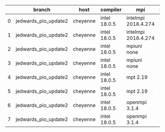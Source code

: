 |    | branch               | host     | compiler     | mpi                 | netcdf      | o_g   | os    | build   |   u_pass |   u_fail |   s_pass |   s_fail |   e_pass |   e_fail |   nuopc_pass |   nuopc_fail | artifacts_hash                                                                                                                                                              | modified                   |
|----|----------------------|----------|--------------|---------------------|-------------|-------|-------|---------|----------|----------|----------|----------|----------|----------|--------------|--------------|-----------------------------------------------------------------------------------------------------------------------------------------------------------------------------|----------------------------|
|  0 | jedwards_pio_update2 | cheyenne | intel 18.0.5 | intelmpi 2018.4.274 | 4.6.3 4.4.4 | O     | Linux | pass    |    13647 |        0 |       49 |        0 |       80 |        0 |           50 |            0 | [artifacts](https://github.com/esmf-org/esmf-test-artifacts/tree/d5fad90630f60f2cf74ea6aa75348d1a9f74b447/jedwards_pio_update2/cheyenne/intel/18.0.5/O/intelmpi/2018.4.274) | 2022-03-14 04:09:43.859825 |
|  1 | jedwards_pio_update2 | cheyenne | intel 18.0.5 | intelmpi 2018.4.274 | 4.6.3 4.4.4 | g     | Linux | pass    |    13647 |        0 |       49 |        0 |       80 |        0 |           50 |            0 | [artifacts](https://github.com/esmf-org/esmf-test-artifacts/tree/2693ed0a22417e3bdf3c4d12846b6bb084fe0ac1/jedwards_pio_update2/cheyenne/intel/18.0.5/g/intelmpi/2018.4.274) | 2022-03-14 04:09:43.859807 |
|  2 | jedwards_pio_update2 | cheyenne | intel 18.0.5 | mpiuni none         | 4.8.1 4.5.3 | O     | Linux | pass    |    12121 |        0 |        8 |        0 |       43 |        0 |            0 |           50 | [artifacts](https://github.com/esmf-org/esmf-test-artifacts/tree/557eec6c6030dc0d403b4b5365751544cc7edf67/jedwards_pio_update2/cheyenne/intel/18.0.5/O/mpiuni/none)         | 2022-03-14 04:09:43.859776 |
|  3 | jedwards_pio_update2 | cheyenne | intel 18.0.5 | mpiuni none         | 4.8.1 4.5.3 | g     | Linux | pass    |    12121 |        0 |        8 |        0 |       43 |        0 |            0 |           50 | [artifacts](https://github.com/esmf-org/esmf-test-artifacts/tree/8359486b02c1bd45f66e4548c62acfd16eca278b/jedwards_pio_update2/cheyenne/intel/18.0.5/g/mpiuni/none)         | 2022-03-14 04:09:43.859820 |
|  4 | jedwards_pio_update2 | cheyenne | intel 18.0.5 | mpt 2.19            | 4.6.3 4.4.4 | O     | Linux | pass    |    13647 |        0 |       49 |        0 |       80 |        0 |            0 |           50 | [artifacts](https://github.com/esmf-org/esmf-test-artifacts/tree/9a271a153d2f4624a5503106f60b38a48682cc7e/jedwards_pio_update2/cheyenne/intel/18.0.5/O/mpt/2.19)            | 2022-03-14 04:09:43.859812 |
|  5 | jedwards_pio_update2 | cheyenne | intel 18.0.5 | mpt 2.19            | 4.6.3 4.4.4 | g     | Linux | pass    |    13647 |        0 |       49 |        0 |       80 |        0 |            0 |           50 | [artifacts](https://github.com/esmf-org/esmf-test-artifacts/tree/e6c070db3f340bd0258a6f7407ce9be2786e3f45/jedwards_pio_update2/cheyenne/intel/18.0.5/g/mpt/2.19)            | 2022-03-14 04:09:43.859817 |
|  6 | jedwards_pio_update2 | cheyenne | intel 18.0.5 | openmpi 3.1.4       | 4.6.3 4.4.4 | O     | Linux | pass    |    13647 |        0 |       49 |        0 |       80 |        0 |           50 |            0 | [artifacts](https://github.com/esmf-org/esmf-test-artifacts/tree/963daedf6a6531b1ceea51852bb76343a4403c6a/jedwards_pio_update2/cheyenne/intel/18.0.5/O/openmpi/3.1.4)       | 2022-03-14 04:09:43.859801 |
|  7 | jedwards_pio_update2 | cheyenne | intel 18.0.5 | openmpi 3.1.4       | 4.6.3 4.4.4 | g     | Linux | pass    |    13647 |        0 |       49 |        0 |       80 |        0 |           50 |            0 | [artifacts](https://github.com/esmf-org/esmf-test-artifacts/tree/457106cec7fab40fe2744d68369f41067b0336a6/jedwards_pio_update2/cheyenne/intel/18.0.5/g/openmpi/3.1.4)       | 2022-03-14 04:09:43.859829 |